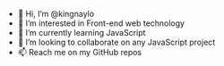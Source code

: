- 👋 Hi, I’m @kingnaylo
- 👀 I’m interested in Front-end web technology
- 🌱 I’m currently learning JavaScript
- 💞️ I’m looking to collaborate on any JavaScript project
- 📫 Reach me on my GitHub repos

<!---
kingnaylo/kingnaylo is a ✨ special ✨ repository because its `README.md` (this file) appears on your GitHub profile.
You can click the Preview link to take a look at your changes.
--->
